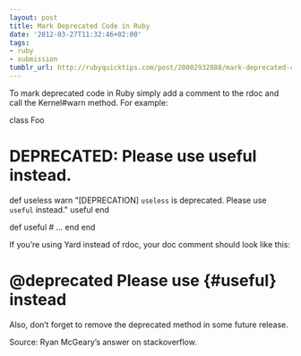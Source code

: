 ```yaml
---
layout: post
title: Mark Deprecated Code in Ruby
date: '2012-03-27T11:32:46+02:00'
tags:
- ruby
- submission
tumblr_url: http://rubyquicktips.com/post/20002932888/mark-deprecated-code-in-ruby
---
```

To mark deprecated code in Ruby simply add a comment to the rdoc and call the Kernel#warn method.  For example:


  class Foo
  # DEPRECATED: Please use useful instead.
  def useless
    warn "[DEPRECATION] `useless` is deprecated.  Please use `useful` instead."
    useful
  end

  def useful
    # ...
  end
end


If you’re using Yard instead of rdoc, your doc comment should look like this:


  # @deprecated Please use {#useful} instead


Also, don’t forget to remove the deprecated method in some future release.

Source: Ryan McGeary’s answer on stackoverflow.
